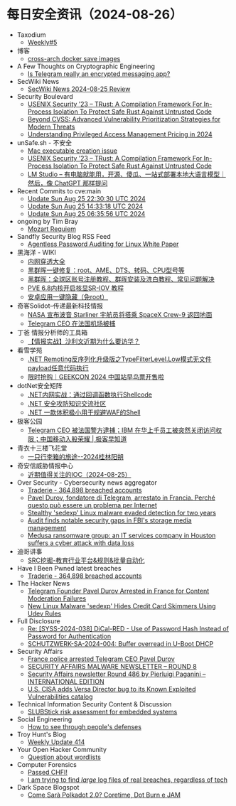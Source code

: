 # 每日安全资讯（2024-08-26）

- Taxodium
  - [Weekly#5](https://taxodium.ink/post/weekly/5/)
- 博客
  - [cross-arch docker save images](https://dyrnq.com/cross-arch-docker-save-images/)
- A Few Thoughts on Cryptographic Engineering
  - [Is Telegram really an encrypted messaging app?](https://blog.cryptographyengineering.com/2024/08/25/telegram-is-not-really-an-encrypted-messaging-app/)
- SecWiki News
  - [SecWiki News 2024-08-25 Review](http://www.sec-wiki.com/?2024-08-25)
- Security Boulevard
  - [USENIX Security ’23 – TRust: A Compilation Framework For In-Process Isolation To Protect Safe Rust Against Untrusted Code](https://securityboulevard.com/2024/08/usenix-security-23-trust-a-compilation-framework-for-in-process-isolation-to-protect-safe-rust-against-untrusted-code-2/)
  - [Beyond CVSS: Advanced Vulnerability Prioritization Strategies for Modern Threats](https://securityboulevard.com/2024/08/beyond-cvss-advanced-vulnerability-prioritization-strategies-for-modern-threats/)
  - [Understanding Privileged Access Management Pricing in 2024](https://securityboulevard.com/2024/08/understanding-privileged-access-management-pricing-in-2024/)
- unSafe.sh - 不安全
  - [Mac executable creation issue](https://buaq.net/go-258102.html)
  - [USENIX Security ’23 – TRust: A Compilation Framework For In-Process Isolation To Protect Safe Rust Against Untrusted Code](https://buaq.net/go-258114.html)
  - [LM Studio – 有电脑就能用，开源、傻瓜、一站式部署本地大语言模型｜然后，像 ChatGPT 那样提问](https://buaq.net/go-258100.html)
- Recent Commits to cve:main
  - [Update Sun Aug 25 22:30:30 UTC 2024](https://github.com/trickest/cve/commit/b804f1faac0d8a7107a0140850d1bee39bfb445b)
  - [Update Sun Aug 25 14:33:18 UTC 2024](https://github.com/trickest/cve/commit/3e0e49c3ee74c84433d0dd753261b83e2fd24a18)
  - [Update Sun Aug 25 06:35:56 UTC 2024](https://github.com/trickest/cve/commit/7d8fd7820806b1467291df96fbd20bd8a5906994)
- ongoing by Tim Bray
  - [Mozart Requiem](https://www.tbray.org/ongoing/When/202x/2024/08/25/Mozart-Requiem)
- Sandfly Security Blog RSS Feed
  - [Agentless Password Auditing for Linux White Paper](https://sandflysecurity.com/blog/agentless-password-auditing-for-linux-white-paper)
- 黑海洋 - WIKI
  - [内网穿透大全](https://www.upx8.com/4301)
  - [黑群晖一键修复：root、AME、DTS、转码、CPU型号等](https://www.upx8.com/4300)
  - [黑群晖：全球区账号注册教程、群晖安装及洗白教程、常见问题解决](https://www.upx8.com/4299)
  - [PVE 6.8内核开启核显SR-IOV 教程](https://www.upx8.com/4298)
  - [安卓应用一键隐藏（免root）](https://www.upx8.com/4297)
- 奇客Solidot–传递最新科技情报
  - [NASA 宣布波音 Starliner 宇航员将搭乘 SpaceX Crew-9 返回地面](https://www.solidot.org/story?sid=79068)
  - [Telegram CEO 在法国机场被捕](https://www.solidot.org/story?sid=79067)
- 丁爸 情报分析师的工具箱
  - [【情报实战】沙利文近期为什么要访华？](https://mp.weixin.qq.com/s?__biz=MzI2MTE0NTE3Mw==&mid=2651145858&idx=1&sn=5b779709a8d6cba04cf86f18c1948681&chksm=f1af31b8c6d8b8ae45c4f0c5d105934fa7a05924a579d60acbdf4804a1237bfb94908a7d3ccf&scene=58&subscene=0#rd)
- 看雪学苑
  - [.NET Remoting反序列化升级版之TypeFilterLevel.Low模式无文件payload任意代码执行](https://mp.weixin.qq.com/s?__biz=MjM5NTc2MDYxMw==&mid=2458569248&idx=1&sn=a4e99289593b2b238d1fa1685f2e9c60&chksm=b18dfaaa86fa73bca2ae15329c58a22ef0cbf55b758d642b5060f601e287c687fa4048e34f3a&scene=58&subscene=0#rd)
  - [限时抢购｜GEEKCON 2024 中国站早鸟票开售啦](https://mp.weixin.qq.com/s?__biz=MjM5NTc2MDYxMw==&mid=2458569248&idx=2&sn=a32ef67f0b5ea32c25007206f8411c98&chksm=b18dfaaa86fa73bc520438899b23a340c76c8c3f23d18786cabbaa56f2918a050c866bfc786e&scene=58&subscene=0#rd)
- dotNet安全矩阵
  - [.NET内网实战：通过回调函数执行Shellcode](https://mp.weixin.qq.com/s?__biz=MzUyOTc3NTQ5MA==&mid=2247494748&idx=1&sn=099543717722e33c062003cccfb9092f&chksm=fa5942b1cd2ecba751237815b12e5878938133d9ca848f9e03d18c79ac888555de0de0798b3d&scene=58&subscene=0#rd)
  - [.NET 安全攻防知识交流社区](https://mp.weixin.qq.com/s?__biz=MzUyOTc3NTQ5MA==&mid=2247494748&idx=2&sn=b2d292b2d3da305f1fdf7450242e2114&chksm=fa5942b1cd2ecba74dae7285dee99ba3a8a38c46c91524a70f6fc4daf69488d2fae31b39a820&scene=58&subscene=0#rd)
  - [.NET 一款体积极小用于规避WAF的Shell](https://mp.weixin.qq.com/s?__biz=MzUyOTc3NTQ5MA==&mid=2247494748&idx=3&sn=659c8a26a166e96337134b009a4e56c4&chksm=fa5942b1cd2ecba7a1c600fd95b54088cbce08639c45c0341aac622391a53543e63096af3c4d&scene=58&subscene=0#rd)
- 极客公园
  - [Telegram CEO 被法国警方逮捕；IBM 在华上千员工被突然关闭访问权限；中国移动入股荣耀 | 极客早知道](https://mp.weixin.qq.com/s?__biz=MTMwNDMwODQ0MQ==&mid=2653052493&idx=1&sn=6db529242a32f899a258b5fbec3b7acf&chksm=7e5723fb4920aaed7859b89d8618fa10484d2497ed7e8cb2bd279cdb8a9da16fd85f9fd4a537&scene=58&subscene=0#rd)
- 青衣十三楼飞花堂
  - [一只行李箱的旅途--2024桂林阳朔](https://mp.weixin.qq.com/s?__biz=MzUzMjQyMDE3Ng==&mid=2247487540&idx=1&sn=e3a1215dcfb0384fbb1f28f10b0d5f11&chksm=fab2d30bcdc55a1d214304ac039f7aa8f1f2a4996b6527bada69f4d07f3e9359a1aa836743f7&scene=58&subscene=0#rd)
- 奇安信威胁情报中心
  - [近期值得关注的IOC（2024-08-25）](https://mp.weixin.qq.com/s?__biz=MzI2MDc2MDA4OA==&mid=2247511798&idx=1&sn=453f6e083b5570649f29d68b5dc58c6f&chksm=ea665981dd11d0972167de1fb025efd0bae7386f1c9cecb8abd523fe502e65956115c7d57118&scene=58&subscene=0#rd)
- Over Security - Cybersecurity news aggregator
  - [Traderie - 364,898 breached accounts](https://haveibeenpwned.com/PwnedWebsites#Traderie)
  - [Pavel Durov, fondatore di Telegram, arrestato in Francia. Perché questo può essere un problema per Internet](https://www.insicurezzadigitale.com/pavel-durov-fondatore-di-telegram-arrestato-in-francia-perche-questo-puo-essere-un-problema-per-internet/)
  - [Stealthy 'sedexp' Linux malware evaded detection for two years](https://www.bleepingcomputer.com/news/security/stealthy-sedexp-linux-malware-evaded-detection-for-two-years/)
  - [Audit finds notable security gaps in FBI's storage media management](https://www.bleepingcomputer.com/news/security/audit-finds-notable-security-gaps-in-fbis-storage-media-management/)
  - [Medusa ransomware group: an IT services company in Houston suffers a cyber attack with data loss](https://www.suspectfile.com/medusa-ransomware-group-an-it-services-company-in-houston-suffers-a-cyber-attack-with-data-loss/)
- 迪哥讲事
  - [SRC挖掘-教育行业平台&规则&批量自动化](https://mp.weixin.qq.com/s?__biz=MzIzMTIzNTM0MA==&mid=2247495586&idx=1&sn=f65a14b283bb502d7af269fa1ac7b1db&chksm=e8a5e5c1dfd26cd7cb730c116309785d01361f3617785f807fedb4eaffec195840a85b3a8bc9&scene=58&subscene=0#rd)
- Have I Been Pwned latest breaches
  - [Traderie - 364,898 breached accounts](https://haveibeenpwned.com/PwnedWebsites#Traderie)
- The Hacker News
  - [Telegram Founder Pavel Durov Arrested in France for Content Moderation Failures](https://thehackernews.com/2024/08/telegram-founder-pavel-durov-arrested.html)
  - [New Linux Malware 'sedexp' Hides Credit Card Skimmers Using Udev Rules](https://thehackernews.com/2024/08/new-linux-malware-sedexp-hides-credit.html)
- Full Disclosure
  - [Re: [SYSS-2024-038] DiCal-RED - Use of Password Hash Instead of Password for Authentication](https://seclists.org/fulldisclosure/2024/Aug/39)
  - [SCHUTZWERK-SA-2024-004: Buffer overread in U-Boot DHCP](https://seclists.org/fulldisclosure/2024/Aug/38)
- Security Affairs
  - [France police arrested Telegram CEO Pavel Durov](https://securityaffairs.com/167556/cyber-crime/police-arrested-telegram-ceo-pavel-durov.html)
  - [SECURITY AFFAIRS MALWARE NEWSLETTER – ROUND 8](https://securityaffairs.com/167525/malware/security-affairs-malware-newsletter-round-8.html)
  - [Security Affairs newsletter Round 486 by Pierluigi Paganini – INTERNATIONAL EDITION](https://securityaffairs.com/167519/breaking-news/security-affairs-newsletter-round-486-by-pierluigi-paganini-international-edition.html)
  - [U.S. CISA adds Versa Director bug to its Known Exploited Vulnerabilities catalog](https://securityaffairs.com/167534/hacking/cisa-adds-versa-director-bug-known-exploited-vulnerabilities-catalog.html)
- Technical Information Security Content & Discussion
  - [SLUBStick risk assessment for embedded systems](https://www.reddit.com/r/netsec/comments/1f14cwy/slubstick_risk_assessment_for_embedded_systems/)
- Social Engineering
  - [How to see through people's defenses](https://www.reddit.com/r/SocialEngineering/comments/1f0wfq8/how_to_see_through_peoples_defenses/)
- Troy Hunt's Blog
  - [Weekly Update 414](https://www.troyhunt.com/weekly-update-414/)
- Your Open Hacker Community
  - [Question about wordlists](https://www.reddit.com/r/HowToHack/comments/1f0luk6/question_about_wordlists/)
- Computer Forensics
  - [Passed CHFI!](https://www.reddit.com/r/computerforensics/comments/1f1906d/passed_chfi/)
  - [I am trying to find *large* log files of real breaches, regardless of tech](https://www.reddit.com/r/computerforensics/comments/1f1171y/i_am_trying_to_find_large_log_files_of_real/)
- Dark Space Blogspot
  - [Come Sarà Polkadot 2.0? Coretime, Dot Burn e JAM](http://darkwhite666.blogspot.com/2024/08/come-sara-polkadot-20-coretime-dot-burn.html)
